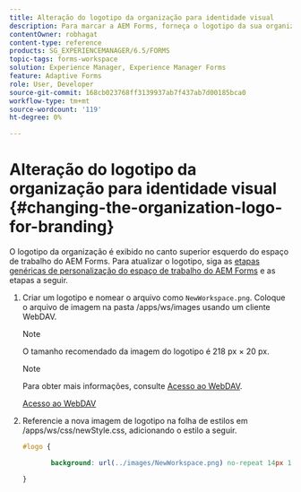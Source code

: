 ```yaml
---
title: Alteração do logotipo da organização para identidade visual
description: Para marcar a AEM Forms, forneça o logotipo da sua organização personalizando o logotipo padrão.
contentOwner: robhagat
content-type: reference
products: SG_EXPERIENCEMANAGER/6.5/FORMS
topic-tags: forms-workspace
solution: Experience Manager, Experience Manager Forms
feature: Adaptive Forms
role: User, Developer
source-git-commit: 168cb023768ff3139937ab7f437ab7d00185bca0
workflow-type: tm+mt
source-wordcount: '119'
ht-degree: 0%

---
```


# Alteração do logotipo da organização para identidade visual {#changing-the-organization-logo-for-branding}

O logotipo da organização é exibido no canto superior esquerdo do espaço de trabalho do AEM Forms. Para atualizar o logotipo, siga as [etapas genéricas de personalização do espaço de trabalho do AEM Forms](/help/forms/using/generic-steps-html-workspace-customization.md#generic-steps-for-html-workspace-customization) e as etapas a seguir.

1. Criar um logotipo e nomear o arquivo como `NewWorkspace.png`. Coloque o arquivo de imagem na pasta /apps/ws/images usando um cliente WebDAV.

   >[!NOTE]
   >
   >O tamanho recomendado da imagem do logotipo é 218 px × 20 px.

   >[!NOTE]
   >
   >Para obter mais informações, consulte [Acesso ao WebDAV](https://experienceleague.adobe.com/docs/experience-manager-65-lts/administering/contentmanagement/webdav-access.html?lang=en).

   [Acesso ao WebDAV](https://experienceleague.adobe.com/docs/experience-manager-65-lts/administering/contentmanagement/webdav-access.html?lang=en)

1. Referencie a nova imagem de logotipo na folha de estilos em /apps/ws/css/newStyle.css, adicionando o estilo a seguir.

   ```css
   #logo {
   
          background: url(../images/NewWorkspace.png) no-repeat 14px 11px;
   
   }
   ```
